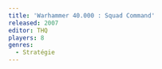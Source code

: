 ```yaml
---
title: 'Warhammer 40.000 : Squad Command'
released: 2007
editor: THQ
players: 8
genres:
  - Stratégie
---
```

